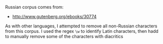 Russian corpus comes from:
 - http://www.gutenberg.org/ebooks/30774

As with other languages, I attempted to remove all non-Russian characters from 
this corpus. I used the regex `\w` to identify Latin characters, then hadd to
manually remove some of the characters with diacritics